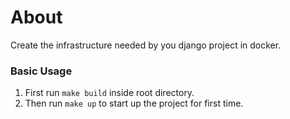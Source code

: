 # About
Create the infrastructure needed by you django project in docker.

### Basic Usage
1. First run `make build` inside root directory.
2. Then run `make up` to start up the project for first time.

